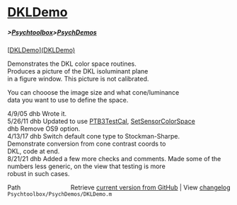 # [DKLDemo](DKLDemo)
##### >[Psychtoolbox](Psychtoolbox)>[PsychDemos](PsychDemos)

[[DKLDemo](DKLDemo)][(DKLDemo)]((DKLDemo))  
  
Demonstrates the DKL color space routines.  
Produces a picture of the DKL isoluminant plane  
in a figure window.  This picture is not calibrated.  
  
You can chooose the image size and what cone/luminance  
data you want to use to define the space.  
  
4/9/05  dhb     Wrote it.  
5/26/11   dhb     Updated to use [PTB3TestCal](PTB3TestCal), [SetSensorColorSpace](SetSensorColorSpace)  
          dhb     Remove OS9 option.  
4/13/17   dhb     Switch default cone type to Stockman-Sharpe.  
                  Demonstrate conversion from cone contrast coords to  
                  DKL, code at end.  
8/21/21   dhb     Added a few more checks and comments.  Made some of the  
                  numbers less generic, on the view that testing is more  
                  robust in such cases.  




<div class="code_header" style="text-align:right;">
  <span style="float:left;">Path&nbsp;&nbsp;</span> <span class="counter">Retrieve <a href=
  "https://raw.github.com/Psychtoolbox-3/Psychtoolbox-3/beta/Psychtoolbox/PsychDemos/DKLDemo.m">current version from GitHub</a> | View <a href=
  "https://github.com/Psychtoolbox-3/Psychtoolbox-3/commits/beta/Psychtoolbox/PsychDemos/DKLDemo.m">changelog</a></span>
</div>
<div class="code">
  <code>Psychtoolbox/PsychDemos/DKLDemo.m</code>
</div>

